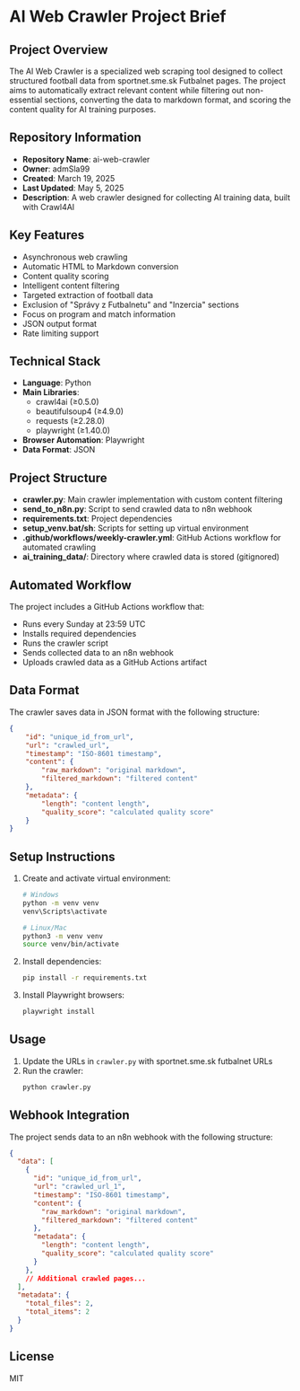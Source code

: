 # AI Web Crawler Project Brief

## Project Overview
The AI Web Crawler is a specialized web scraping tool designed to collect structured football data from sportnet.sme.sk Futbalnet pages. The project aims to automatically extract relevant content while filtering out non-essential sections, converting the data to markdown format, and scoring the content quality for AI training purposes.

## Repository Information
- **Repository Name**: ai-web-crawler
- **Owner**: admSla99
- **Created**: March 19, 2025
- **Last Updated**: May 5, 2025
- **Description**: A web crawler designed for collecting AI training data, built with Crawl4AI

## Key Features
- Asynchronous web crawling
- Automatic HTML to Markdown conversion
- Content quality scoring
- Intelligent content filtering
- Targeted extraction of football data
- Exclusion of "Správy z Futbalnetu" and "Inzercia" sections
- Focus on program and match information
- JSON output format
- Rate limiting support

## Technical Stack
- **Language**: Python
- **Main Libraries**:
  - crawl4ai (≥0.5.0)
  - beautifulsoup4 (≥4.9.0)
  - requests (≥2.28.0)
  - playwright (≥1.40.0)
- **Browser Automation**: Playwright
- **Data Format**: JSON

## Project Structure
- **crawler.py**: Main crawler implementation with custom content filtering
- **send_to_n8n.py**: Script to send crawled data to n8n webhook
- **requirements.txt**: Project dependencies
- **setup_venv.bat/sh**: Scripts for setting up virtual environment
- **.github/workflows/weekly-crawler.yml**: GitHub Actions workflow for automated crawling
- **ai_training_data/**: Directory where crawled data is stored (gitignored)

## Automated Workflow
The project includes a GitHub Actions workflow that:
- Runs every Sunday at 23:59 UTC
- Installs required dependencies
- Runs the crawler script
- Sends collected data to an n8n webhook
- Uploads crawled data as a GitHub Actions artifact

## Data Format
The crawler saves data in JSON format with the following structure:
```json
{
    "id": "unique_id_from_url",
    "url": "crawled_url",
    "timestamp": "ISO-8601 timestamp",
    "content": {
        "raw_markdown": "original markdown",
        "filtered_markdown": "filtered content"
    },
    "metadata": {
        "length": "content length",
        "quality_score": "calculated quality score"
    }
}
```

## Setup Instructions
1. Create and activate virtual environment:
   ```bash
   # Windows
   python -m venv venv
   venv\Scripts\activate

   # Linux/Mac
   python3 -m venv venv
   source venv/bin/activate
   ```

2. Install dependencies:
   ```bash
   pip install -r requirements.txt
   ```

3. Install Playwright browsers:
   ```bash
   playwright install
   ```

## Usage
1. Update the URLs in `crawler.py` with sportnet.sme.sk futbalnet URLs
2. Run the crawler:
   ```bash
   python crawler.py
   ```

## Webhook Integration
The project sends data to an n8n webhook with the following structure:
```json
{
  "data": [
    {
      "id": "unique_id_from_url",
      "url": "crawled_url_1",
      "timestamp": "ISO-8601 timestamp",
      "content": {
        "raw_markdown": "original markdown",
        "filtered_markdown": "filtered content"
      },
      "metadata": {
        "length": "content length",
        "quality_score": "calculated quality score"
      }
    },
    // Additional crawled pages...
  ],
  "metadata": {
    "total_files": 2,
    "total_items": 2
  }
}
```

## License
MIT
